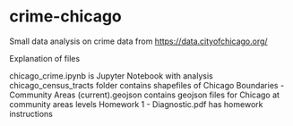 # crime-chicago
Small data analysis on crime data from https://data.cityofchicago.org/

Explanation of files

chicago_crime.ipynb is Jupyter Notebook with analysis
chicago_census_tracts	folder contains shapefiles of Chicago
Boundaries - Community Areas (current).geojson	contains geojson files for Chicago at community areas levels
Homework 1 - Diagnostic.pdf	has homework instructions
